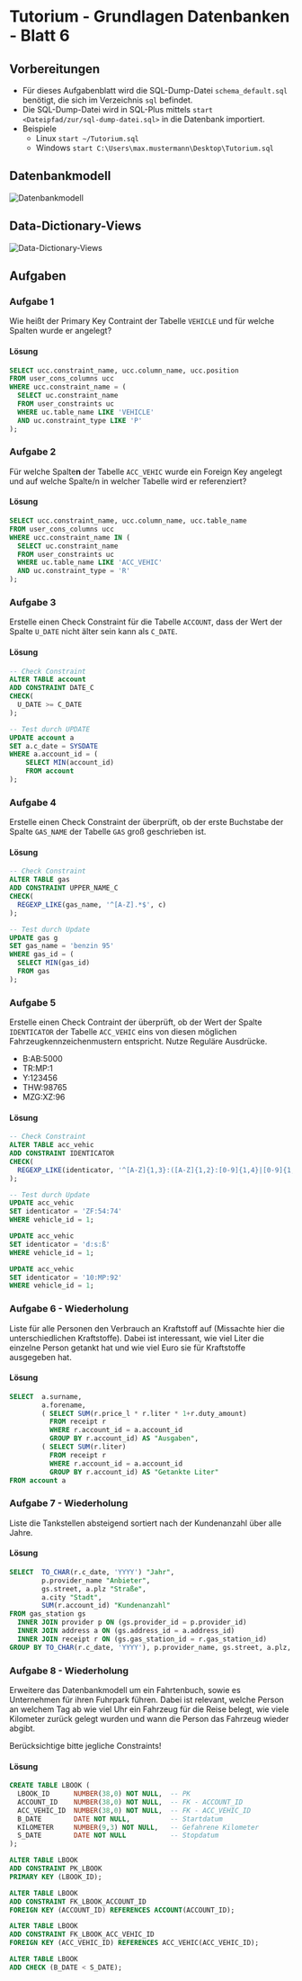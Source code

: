 # Tutorium - Grundlagen Datenbanken - Blatt 6

## Vorbereitungen
* Für dieses Aufgabenblatt wird die SQL-Dump-Datei `schema_default.sql` benötigt, die sich im Verzeichnis `sql` befindet.
* Die SQL-Dump-Datei wird in SQL-Plus mittels `start <Dateipfad/zur/sql-dump-datei.sql>` in die Datenbank importiert.
* Beispiele
  * Linux `start ~/Tutorium.sql`
  * Windows `start C:\Users\max.mustermann\Desktop\Tutorium.sql`

## Datenbankmodell
![Datenbankmodell](./img/schema_default.png)

## Data-Dictionary-Views
![Data-Dictionary-Views](./img/constraint_schema.png)

## Aufgaben

### Aufgabe 1
Wie heißt der Primary Key Contraint der Tabelle `VEHICLE` und für welche Spalten wurde er angelegt?

#### Lösung
```sql
SELECT ucc.constraint_name, ucc.column_name, ucc.position
FROM user_cons_columns ucc
WHERE ucc.constraint_name = (
  SELECT uc.constraint_name
  FROM user_constraints uc
  WHERE uc.table_name LIKE 'VEHICLE'
  AND uc.constraint_type LIKE 'P'
);
```

### Aufgabe 2
Für welche Spalte**n** der Tabelle `ACC_VEHIC` wurde ein Foreign Key angelegt und auf welche Spalte/n in welcher Tabelle wird er referenziert?

#### Lösung
```sql
SELECT ucc.constraint_name, ucc.column_name, ucc.table_name
FROM user_cons_columns ucc
WHERE ucc.constraint_name IN (
  SELECT uc.constraint_name
  FROM user_constraints uc
  WHERE uc.table_name LIKE 'ACC_VEHIC'
  AND uc.constraint_type = 'R'
);
```

### Aufgabe 3
Erstelle einen Check Constraint für die Tabelle `ACCOUNT`, dass der Wert der Spalte `U_DATE` nicht älter sein kann als `C_DATE`.

#### Lösung
```sql
-- Check Constraint
ALTER TABLE account
ADD CONSTRAINT DATE_C
CHECK(
  U_DATE >= C_DATE
);

-- Test durch UPDATE
UPDATE account a
SET a.c_date = SYSDATE
WHERE a.account_id = (
    SELECT MIN(account_id)
    FROM account
);
```

### Aufgabe 4
Erstelle einen Check Constraint der überprüft, ob der erste Buchstabe der Spalte `GAS_NAME` der Tabelle `GAS` groß geschrieben ist.

#### Lösung
```sql
-- Check Constraint
ALTER TABLE gas
ADD CONSTRAINT UPPER_NAME_C
CHECK(
  REGEXP_LIKE(gas_name, '^[A-Z].*$', c)
);

-- Test durch Update
UPDATE gas g
SET gas_name = 'benzin 95'
WHERE gas_id = (
  SELECT MIN(gas_id)
  FROM gas
);
```

### Aufgabe 5
Erstelle einen Check Contraint der überprüft, ob der Wert der Spalte `IDENTICATOR` der Tabelle `ACC_VEHIC` eins von diesen möglichen Fahrzeugkennzeichenmustern entspricht. Nutze Reguläre Ausdrücke.

+ B:AB:5000
+ TR:MP:1
+ Y:123456
+ THW:98765
+ MZG:XZ:96

#### Lösung
```sql
-- Check Constraint
ALTER TABLE acc_vehic
ADD CONSTRAINT IDENTICATOR
CHECK(
  REGEXP_LIKE(identicator, '^[A-Z]{1,3}:([A-Z]{1,2}:[0-9]{1,4}|[0-9]{1,6})$', 'c')
);

-- Test durch Update
UPDATE acc_vehic
SET identicator = 'ZF:54:74'
WHERE vehicle_id = 1;

UPDATE acc_vehic
SET identicator = 'd:s:ß'
WHERE vehicle_id = 1;

UPDATE acc_vehic
SET identicator = '10:MP:92'
WHERE vehicle_id = 1;
```

### Aufgabe 6 - Wiederholung
Liste für alle Personen den Verbrauch an Kraftstoff auf (Missachte hier die unterschiedlichen Kraftstoffe). Dabei ist interessant, wie viel Liter die einzelne Person getankt hat und wie viel Euro sie für Kraftstoffe ausgegeben hat.

#### Lösung
```sql
SELECT  a.surname,
        a.forename,
        ( SELECT SUM(r.price_l * r.liter * 1+r.duty_amount)
          FROM receipt r
          WHERE r.account_id = a.account_id
          GROUP BY r.account_id) AS "Ausgaben",
        ( SELECT SUM(r.liter)
          FROM receipt r
          WHERE r.account_id = a.account_id
          GROUP BY r.account_id) AS "Getankte Liter"
FROM account a
```

### Aufgabe 7 - Wiederholung
Liste die Tankstellen absteigend sortiert nach der Kundenanzahl über alle Jahre.

#### Lösung
```sql
SELECT  TO_CHAR(r.c_date, 'YYYY') "Jahr",
        p.provider_name "Anbieter",
        gs.street, a.plz "Straße",
        a.city "Stadt",
        SUM(r.account_id) "Kundenanzahl"
FROM gas_station gs
  INNER JOIN provider p ON (gs.provider_id = p.provider_id)
  INNER JOIN address a ON (gs.address_id = a.address_id)
  INNER JOIN receipt r ON (gs.gas_station_id = r.gas_station_id)
GROUP BY TO_CHAR(r.c_date, 'YYYY'), p.provider_name, gs.street, a.plz, a.city
```

### Aufgabe 8 - Wiederholung
Erweitere das Datenbankmodell um ein Fahrtenbuch, sowie es Unternehmen für ihren Fuhrpark führen. Dabei ist relevant, welche Person an welchem Tag ab wie viel Uhr ein Fahrzeug für die Reise belegt, wie viele Kilometer zurück gelegt wurden und wann die Person das Fahrzeug wieder abgibt.

Berücksichtige bitte jegliche Constraints!

#### Lösung
```sql
CREATE TABLE LBOOK (
  LBOOK_ID      NUMBER(38,0) NOT NULL,  -- PK
  ACCOUNT_ID    NUMBER(38,0) NOT NULL,  -- FK - ACCOUNT_ID
  ACC_VEHIC_ID  NUMBER(38,0) NOT NULL,  -- FK - ACC_VEHIC_ID
  B_DATE        DATE NOT NULL,          -- Startdatum
  KILOMETER     NUMBER(9,3) NOT NULL,   -- Gefahrene Kilometer
  S_DATE        DATE NOT NULL           -- Stopdatum
);

ALTER TABLE LBOOK
ADD CONSTRAINT PK_LBOOK
PRIMARY KEY (LBOOK_ID);

ALTER TABLE LBOOK
ADD CONSTRAINT FK_LBOOK_ACCOUNT_ID
FOREIGN KEY (ACCOUNT_ID) REFERENCES ACCOUNT(ACCOUNT_ID);

ALTER TABLE LBOOK
ADD CONSTRAINT FK_LBOOK_ACC_VEHIC_ID
FOREIGN KEY (ACC_VEHIC_ID) REFERENCES ACC_VEHIC(ACC_VEHIC_ID);

ALTER TABLE LBOOK
ADD CHECK (B_DATE < S_DATE);
```






